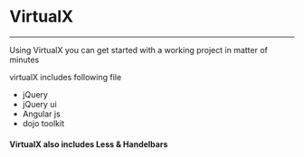 # VirtualX
---
Using VirtualX you can get started with a working project in matter of minutes

virtualX includes following file
* jQuery
* jQuery ui
* Angular js
* dojo toolkit

#### VirtualX also includes Less  & Handelbars